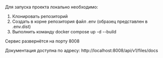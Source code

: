 Для запуска проекта локально необходимо:
1. Клонировать репозиторий
2. Создать в корне репозитория файл .env (образец представлен в .env.dist)
3. Выполнить команду docker compose up -d --build

Сервис развернётся на порту 8008

Документация доступна по адресу: http://localhost:8008/api/v1/files/docs